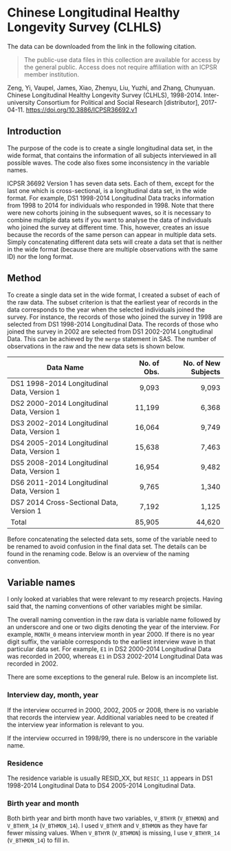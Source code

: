 # Chinese Longitudinal Healthy Longevity Survey (CLHLS)

The data can be downloaded from the link in the following citation. 
> The public-use data files in this collection are available for access by the general public. Access does not require affiliation with an ICPSR member institution.

Zeng, Yi, Vaupel, James, Xiao, Zhenyu, Liu, Yuzhi, and Zhang, Chunyuan. Chinese Longitudinal Healthy Longevity Survey (CLHLS), 1998-2014. Inter-university Consortium for Political and Social Research [distributor], 2017-04-11. https://doi.org/10.3886/ICPSR36692.v1

## Introduction
The purpose of the code is to create a single longitudinal data set, in the wide format, that contains the information of all subjects interviewed in all possible waves. The code also fixes some inconsistency in the variable names. 

ICPSR 36692 Version 1 has seven data sets. Each of them, except for the last one which is cross-sectional, is a longitudinal data set, in the wide format. For example, DS1 1998-2014 Longitudinal Data tracks information from 1998 to 2014 for individuals who responded in 1998. Note that there were new cohorts joining in the subsequent waves, so it is necessary to combine multiple data sets if you want to analyse the data of individuals who joined the survey at different time. This, however, creates an issue because the records of the same person can appear in multiple data sets. Simply concatenating different data sets will create a data set that is neither in the wide format (because there are multiple observations with the same ID) nor the long format. 

## Method
To create a single data set in the wide format, I created a subset of each of the raw data. The subset criterion is that the earliest year of records in the data corresponds to the year when the selected individuals joined the survey. For instance, the records of those who joined the survey in 1998 are selected from DS1 1998-2014 Longitudinal Data. The records of those who joined the survey in 2002 are selected from DS1 2002-2014 Longitudinal Data. This can be achieved by the `merge` statement in SAS. The number of observations in the raw and the new data sets is shown below.

| Data Name                                    | No. of Obs.        | No. of New Subjects                     |
|----------------------------------------------|-------------------:|----------------------------------------:|
| DS1 1998-2014 Longitudinal Data, Version   1 |             9,093  |                                  9,093  |
| DS2 2000-2014 Longitudinal Data, Version   1 |          11,199    |                                  6,368  |
| DS3 2002-2014 Longitudinal Data, Version   1 |          16,064    |                                  9,749  |
| DS4 2005-2014 Longitudinal Data, Version   1 |          15,638    |                                  7,463  |
| DS5 2008-2014 Longitudinal Data, Version   1 |          16,954    |                                  9,482  |
| DS6 2011-2014 Longitudinal Data, Version   1 |             9,765  |                                  1,340  |
| DS7 2014 Cross-Sectional Data, Version 1     |             7,192  |                                  1,125  |
| Total                                        |          85,905    |                                44,620   |

Before concatenating the selected data sets, some of the variable need to be renamed to avoid confusion in the final data set. The details can be found in the renaming code. Below is an overview of the naming convention.

## Variable names
I only looked at variables that were relevant to my research projects. Having said that, the naming conventions of other variables might be similar.

The overall naming convention in the raw data is variable name followed by an underscore and one or two digits denoting the year of the interview. For example, `MONTH_0` means interview month in year 2000. If there is no year digit suffix, the variable corresponds to the earliest interview wave in that particular data set. For example, `E1` in DS2 2000-2014 Longitudinal Data was recorded in 2000, whereas `E1` in DS3 2002-2014 Longitudinal Data was recorded in 2002. 

There are some exceptions to the general rule. Below is an incomplete list. 

### Interview day, month, year
If the interview occurred in 2000, 2002, 2005 or 2008, there is no variable that records the interview year. Additional variables need to be created if the interview year information is relevant to you. 

If the interview occurred in 1998/99, there is no underscore in the variable name. 

### Residence
The residence variable is usually RESID_XX, but `RESIC_11` appears in DS1 1998-2014 Longitudinal Data to DS4 2005-2014 Longitudinal Data.

### Birth year and month
Both birth year and birth month have two variables, `V_BTHYR` (`V_BTHMON`) and `V_BTHYR_14` (`V_BTHMON_14`). I used `V_BTHYR` and `V_BTHMON` as they have far fewer missing values. When `V_BTHYR` (`V_BTHMON`) is missing, I use `V_BTHYR_14` (`V_BTHMON_14`) to fill in. 
